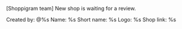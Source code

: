 [Shoppigram team] New shop is waiting for a review.

Created by: @%s
Name: %s
Short name: %s
Logo: %s
Shop link: %s
	
